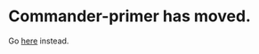 # Commander-primer has moved.

Go [here](https://nullromo.github.io/kylekovacs/blog/commander-primer/) instead.
